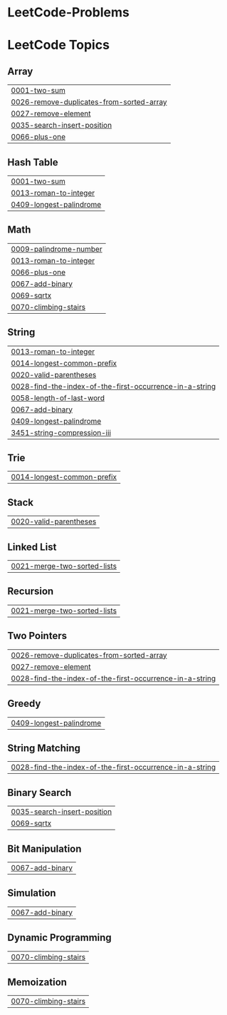 # LeetCode-Problems
<!---LeetCode Topics Start-->
# LeetCode Topics
## Array
|  |
| ------- |
| [0001-two-sum](https://github.com/MohammedAmr04/LeetCode-Problems/tree/master/0001-two-sum) |
| [0026-remove-duplicates-from-sorted-array](https://github.com/MohammedAmr04/LeetCode-Problems/tree/master/0026-remove-duplicates-from-sorted-array) |
| [0027-remove-element](https://github.com/MohammedAmr04/LeetCode-Problems/tree/master/0027-remove-element) |
| [0035-search-insert-position](https://github.com/MohammedAmr04/LeetCode-Problems/tree/master/0035-search-insert-position) |
| [0066-plus-one](https://github.com/MohammedAmr04/LeetCode-Problems/tree/master/0066-plus-one) |
## Hash Table
|  |
| ------- |
| [0001-two-sum](https://github.com/MohammedAmr04/LeetCode-Problems/tree/master/0001-two-sum) |
| [0013-roman-to-integer](https://github.com/MohammedAmr04/LeetCode-Problems/tree/master/0013-roman-to-integer) |
| [0409-longest-palindrome](https://github.com/MohammedAmr04/LeetCode-Problems/tree/master/0409-longest-palindrome) |
## Math
|  |
| ------- |
| [0009-palindrome-number](https://github.com/MohammedAmr04/LeetCode-Problems/tree/master/0009-palindrome-number) |
| [0013-roman-to-integer](https://github.com/MohammedAmr04/LeetCode-Problems/tree/master/0013-roman-to-integer) |
| [0066-plus-one](https://github.com/MohammedAmr04/LeetCode-Problems/tree/master/0066-plus-one) |
| [0067-add-binary](https://github.com/MohammedAmr04/LeetCode-Problems/tree/master/0067-add-binary) |
| [0069-sqrtx](https://github.com/MohammedAmr04/LeetCode-Problems/tree/master/0069-sqrtx) |
| [0070-climbing-stairs](https://github.com/MohammedAmr04/LeetCode-Problems/tree/master/0070-climbing-stairs) |
## String
|  |
| ------- |
| [0013-roman-to-integer](https://github.com/MohammedAmr04/LeetCode-Problems/tree/master/0013-roman-to-integer) |
| [0014-longest-common-prefix](https://github.com/MohammedAmr04/LeetCode-Problems/tree/master/0014-longest-common-prefix) |
| [0020-valid-parentheses](https://github.com/MohammedAmr04/LeetCode-Problems/tree/master/0020-valid-parentheses) |
| [0028-find-the-index-of-the-first-occurrence-in-a-string](https://github.com/MohammedAmr04/LeetCode-Problems/tree/master/0028-find-the-index-of-the-first-occurrence-in-a-string) |
| [0058-length-of-last-word](https://github.com/MohammedAmr04/LeetCode-Problems/tree/master/0058-length-of-last-word) |
| [0067-add-binary](https://github.com/MohammedAmr04/LeetCode-Problems/tree/master/0067-add-binary) |
| [0409-longest-palindrome](https://github.com/MohammedAmr04/LeetCode-Problems/tree/master/0409-longest-palindrome) |
| [3451-string-compression-iii](https://github.com/MohammedAmr04/LeetCode-Problems/tree/master/3451-string-compression-iii) |
## Trie
|  |
| ------- |
| [0014-longest-common-prefix](https://github.com/MohammedAmr04/LeetCode-Problems/tree/master/0014-longest-common-prefix) |
## Stack
|  |
| ------- |
| [0020-valid-parentheses](https://github.com/MohammedAmr04/LeetCode-Problems/tree/master/0020-valid-parentheses) |
## Linked List
|  |
| ------- |
| [0021-merge-two-sorted-lists](https://github.com/MohammedAmr04/LeetCode-Problems/tree/master/0021-merge-two-sorted-lists) |
## Recursion
|  |
| ------- |
| [0021-merge-two-sorted-lists](https://github.com/MohammedAmr04/LeetCode-Problems/tree/master/0021-merge-two-sorted-lists) |
## Two Pointers
|  |
| ------- |
| [0026-remove-duplicates-from-sorted-array](https://github.com/MohammedAmr04/LeetCode-Problems/tree/master/0026-remove-duplicates-from-sorted-array) |
| [0027-remove-element](https://github.com/MohammedAmr04/LeetCode-Problems/tree/master/0027-remove-element) |
| [0028-find-the-index-of-the-first-occurrence-in-a-string](https://github.com/MohammedAmr04/LeetCode-Problems/tree/master/0028-find-the-index-of-the-first-occurrence-in-a-string) |
## Greedy
|  |
| ------- |
| [0409-longest-palindrome](https://github.com/MohammedAmr04/LeetCode-Problems/tree/master/0409-longest-palindrome) |
## String Matching
|  |
| ------- |
| [0028-find-the-index-of-the-first-occurrence-in-a-string](https://github.com/MohammedAmr04/LeetCode-Problems/tree/master/0028-find-the-index-of-the-first-occurrence-in-a-string) |
## Binary Search
|  |
| ------- |
| [0035-search-insert-position](https://github.com/MohammedAmr04/LeetCode-Problems/tree/master/0035-search-insert-position) |
| [0069-sqrtx](https://github.com/MohammedAmr04/LeetCode-Problems/tree/master/0069-sqrtx) |
## Bit Manipulation
|  |
| ------- |
| [0067-add-binary](https://github.com/MohammedAmr04/LeetCode-Problems/tree/master/0067-add-binary) |
## Simulation
|  |
| ------- |
| [0067-add-binary](https://github.com/MohammedAmr04/LeetCode-Problems/tree/master/0067-add-binary) |
## Dynamic Programming
|  |
| ------- |
| [0070-climbing-stairs](https://github.com/MohammedAmr04/LeetCode-Problems/tree/master/0070-climbing-stairs) |
## Memoization
|  |
| ------- |
| [0070-climbing-stairs](https://github.com/MohammedAmr04/LeetCode-Problems/tree/master/0070-climbing-stairs) |
<!---LeetCode Topics End-->